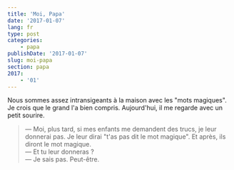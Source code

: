 ```yaml
---
title: 'Moi, Papa'
date: '2017-01-07'
lang: fr
type: post
categories:
    - papa
publishDate: '2017-01-07'
slug: moi-papa
section: papa
2017:
    - '01'
---
```


Nous sommes assez intransigeants à la maison avec les "mots magiques". Je crois que le grand l'a bien compris. Aujourd'hui, il me regarde avec un petit sourire.

<!--more-->

> — Moi, plus tard, si mes enfants me demandent des trucs, je leur donnerai pas. Je leur dirai "t'as pas dit le mot magique". Et après, ils diront le mot magique.  
> — Et tu leur donneras ?  
> — Je sais pas. Peut-être.